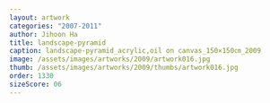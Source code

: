 ```yaml
---
layout: artwork
categories: "2007-2011"
author: Jihoon Ha
title: landscape-pyramid
caption: landscape-pyramid_acrylic,oil on canvas_150×150㎝_2009
image: /assets/images/artworks/2009/artwork016.jpg
thumb: /assets/images/artworks/2009/thumbs/artwork016.jpg
order: 1330
sizeScore: 06
---
```

